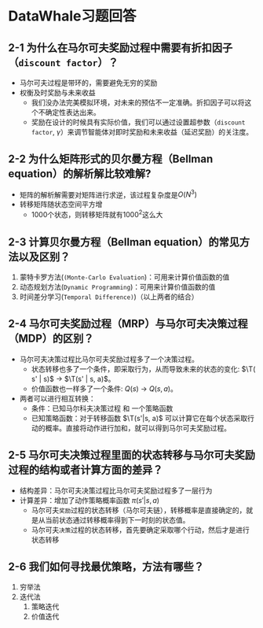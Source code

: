 # DataWhale习题回答

## 2-1 为什么在马尔可夫奖励过程中需要有折扣因子（`discount factor`）？

- 马尔可夫过程是带环的，需要避免无穷的奖励
- 权衡及时奖励与未来收益
  - 我们没办法完美模拟环境，对未来的预估不一定准确。折扣因子可以将这个不确定性表达出来。
  - 奖励在设计的时候具有实际价值，我们可以通过设置超参数（`discount factor`, $\gamma$）来调节智能体对即时奖励和未来收益（延迟奖励）的关注度。

## 2-2 为什么矩阵形式的贝尔曼方程（Bellman equation）的解析解比较难解?

- 矩阵的解析解需要对矩阵进行求逆，该过程复杂度是$O(N^3)$
- 转移矩阵随状态空间平方增
  - 1000个状态，则转移矩阵就有$1000^2$这么大

## 2-3 计算贝尔曼方程（Bellman equation）的常见方法以及区别？

1. 蒙特卡罗方法(`(Monte-Carlo Evaluation`)：可用来计算价值函数的值
2. 动态规划方法(`Dynamic Programming`)：可用来计算价值函数的值
3. 时间差分学习(`Temporal Difference)`)（以上两者的结合）

## 2-4 马尔可夫奖励过程（MRP）与马尔可夫决策过程（MDP）的区别？

- 马尔可夫决策过程比马尔可夫奖励过程多了一个决策过程。
  - 状态转移也多了一个条件，即采取行为，从而导致未来的状态的变化: $\T( s' | s)$ -> $\T(s' | s, a)$。
  - 价值函数也一样多了一个条件: $Q(s)$ -> $Q(s, a)$。
- 两者可以进行相互转换：
  - 条件：已知马尔科夫决策过程 和 一个策略函数
  - 已知策略函数：对于转移函数 $\T(s'|s, a)$ 可以计算它在每个状态采取行动的概率。直接将动作进行加和，就可以得到马尔可夫奖励过程。

## 2-5 马尔可夫决策过程里面的状态转移与马尔可夫奖励过程的结构或者计算方面的差异？

- 结构差异：马尔可夫决策过程比马尔可夫奖励过程多了一层行为
- 计算差异：增加了动作策略概率函数 $\pi(s'|s, a)$
  - 马尔可夫`奖励`过程的状态转移（马尔可夫链），转移概率是直接确定的，就是从当前状态通过转移概率得到下一时刻的状态值。
  - 马尔可夫`决策`过程的状态转移，首先要确定采取哪个行动，然后才是进行状态转移

## 2-6 我们如何寻找最优策略，方法有哪些？

1. 穷举法
2. 迭代法
   1. 策略迭代
   2. 价值迭代

